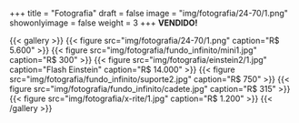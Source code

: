 +++
title = "Fotografia"
draft = false
image = "img/fotografia/24-70/1.png"
showonlyimage = false
weight = 3
+++
**VENDIDO!**
<!--more-->


{{< gallery >}}
{{< figure src="img/fotografia/24-70/1.png" caption="R$ 5.600" >}}
{{< figure src="img/fotografia/fundo_infinito/mini1.jpg" caption="R$ 300" >}}
{{< figure src="img/fotografia/einstein2/1.jpg" caption="Flash Einstein" caption="R$ 14.000" >}}
{{< figure src="img/fotografia/fundo_infinito/suporte2.jpg" caption="R$ 750" >}}
{{< figure src="img/fotografia/fundo_infinito/cadete.jpg" caption="R$ 315" >}}
{{< figure src="img/fotografia/x-rite/1.jpg" caption="R$ 1.200" >}}
{{< /gallery >}}
